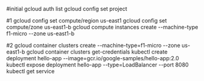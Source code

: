 #initial
gcloud auth list
gcloud config set project <project-name>

#1
gcloud config set compute/region us-east1
gcloud config set compute/zone us-east1-b
gcloud compute instances create <instance-name> --machine-type f1-micro --zone us-east1-b

#2
gcloud container clusters create --machine-type=f1-micro <cluster-name> --zone us-east1-b
gcloud container clusters get-credentials <cluster-name> 
kubectl create deployment hello-app --image=gcr.io/google-samples/hello-app:2.0
kubectl expose deployment hello-app --type=LoadBalancer --port 8080
kubectl get service